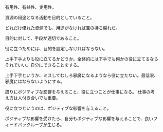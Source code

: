 有用性、有益性、実用性。

資源の用途となる活動を目的としていること。

どれだけ優れた資源でも、用途がなければ宝の持ち腐れだ。

目的に対して、手段が適切であること。

役に立つためには、目的を設定しなければならない。

上手下手よりも役に立てるかどうか。全体的には下手でも何かの役に立てるならそれでいい。自分にできることをする。

上手下手というか、ミスしてむしろ邪魔になるようなら役に立たない。最低限、邪魔にはならないようにする。

周りにポジティブな影響を与えること、役に立つことが仕事になる。
仕事の考え方は人付き合いでも重要。

役に立つというのは、ポジティブな影響を与えること。

ポジティブな影響を受けたら、自分もポジティブな影響を与えることで、良いフィードバックループが生じる。
